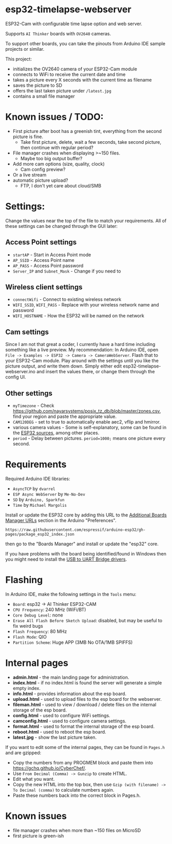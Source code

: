 # esp32-timelapse-webserver
ESP32-Cam with configurable time lapse option and web server.

Supports `AI Thinker` boards with `OV2640` cameras.

To support other boards, you can take the pinouts from Arduino IDE sample projects or similar.

This project:
- initializes the OV2640 camera of your ESP32-Cam module
- connects to WiFi to receive the current date and time
- takes a picture every X seconds with the current time as filename
- saves the picture to SD
- offers the last taken picture under `/latest.jpg`
- contains a small file manager 

# Known issues / TODO:
- First picture after boot has a greenish tint, everything from the second picture is fine.
  - Take first picture, delete, wait a few seconds, take second picture, then continue with regular period?
- File manager crashes when displaying >~150 files. 
  - Maybe too big output buffer?
- Add more cam options (size, quality, clock)
  - Cam config preview?
- Or a live stream
- automatic picture upload?
  - FTP, I don't yet care about cloud/SMB

# Settings:
Change the values near the top of the file to match your requirements. All of these settings can be changed through the GUI later:

## Access Point settings
- `startAP` - Start in Access Point mode
- `AP_SSID` - Access Point name
- `AP_PASS` - Access Point password
- `Server_IP` and `Subnet_Mask` - Change if you need to

## Wireless client settings
- `connectWifi` - Connect to existing wireless network
-  `WIFI_SSID`, `WIFI_PASS` - Replace with your wireless network name and password
-  `WIFI_HOSTNAME` - How the ESP32 will be named on the network

## Cam settings
Since I am not that great a coder, I currently have a hard time including something like a live preview. 
My recommendation: In Arduino IDE, open `File -> Examples -> ESP32 -> Camera -> CameraWebServer`. Flash that to your ESP32-Cam module.
Play around with the settings until you like the picture output, and write them down.
Simply either edit esp32-timelapse-webserver.ino and insert the values there, or change them through the config UI.

## Other settings 
- `myTimezone` - Check https://github.com/nayarsystems/posix_tz_db/blob/master/zones.csv, find your region and paste the appropriate value.
- `CAM120DEG` - set to true to automatically enable aec2, vflip and hmirror. 
- various camera values - Some is self-explanatory, some can be found in the 
[ESP32 sources](https://github.com/espressif/esp32-camera/blob/master/driver/esp_camera.c), among other places.
- `period` - Delay between pictures. `period=1000;` means one picture every second.

# Requirements
Required Arduino IDE libraries:
- `AsyncTCP` by `dvarrel`
- `ESP Async WebServer` by `Me-No-Dev`
- `SD` by `Arduino, Sparkfun`
- `Time` by `Michael Margolis`

Install or update the ESP32 core by adding this URL to the [Additional Boards Manager URLs](https://docs.arduino.cc/learn/starting-guide/cores) section in the Arduino "Preferences".

`https://raw.githubusercontent.com/espressif/arduino-esp32/gh-pages/package_esp32_index.json`

then go to the "Boards Manager" and install or update the "esp32" core.


If you have problems with the board being identified/found in Windows then you might need to install the [USB to UART Bridge drivers](https://www.silabs.com/developers/usb-to-uart-bridge-vcp-drivers).

# Flashing
In Arduino IDE, make the following settings in the `Tools` menu:
- `Board`: esp32 -> AI Thinker ESP32-CAM
- `CPU Frequency`: 240 MHz (WiFi/BT)
- `Core Debug Level`: none
- `Erase All Flash Before Sketch Upload`: disabled, but may be useful to fix weird bugs
- `Flash Frequency`: 80 MHz
- `Flash Mode`: QIO
- `Partition Scheme`: Huge APP (3MB No OTA/1MB SPIFFS)

# Internal pages
- **admin.html** - the main landing page for administration.
- **index.html** - if no index.html is found the server will generate a simple empty index.
- **info.html** - provides information about the esp board.
- **upload.html** - used to upload files to the esp board for the webserver.
- **fileman.html** - used to view / download / delete files on the internal storage of the esp board.
- **config.html** - used to configure WiFi settings.
- **camconfig.html** - used to configure camera settings.
- **format.html** - used to format the internal storage of the esp board.
- **reboot.html** - used to reboot the esp board.
- **latest.jpg** - show the last picture taken.

If you want to edit some of the internal pages, they can be found in `Pages.h` and are gzipped:
- Copy the numbers from any PROGMEM block and paste them into  https://gchq.github.io/CyberChef/.
- Use `From Decimal (Comma) -> Gunzip` to create HTML.
- Edit what you want.
- Copy the new HTML into the top box, then use `Gzip (with filename) -> To Decimal (comma)` to calculate numbers again.
- Paste these numbers back into the correct block in Pages.h.

# Known issues
- file manager crashes when more than ~150 files on MicroSD
- first picture is green-ish